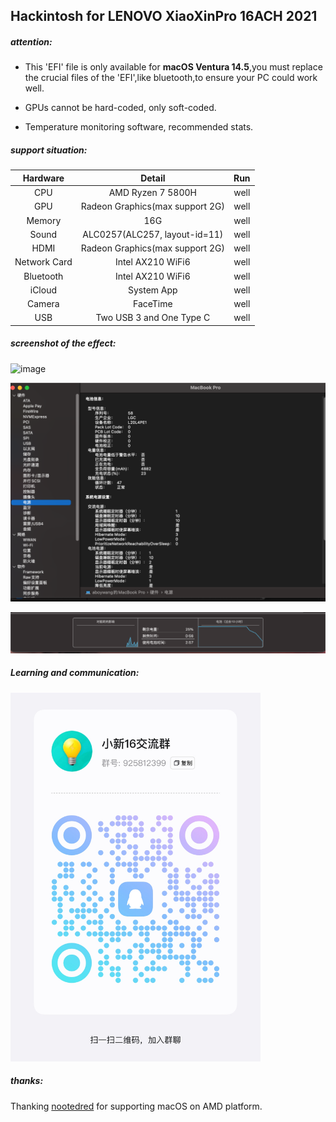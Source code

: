 ## Hackintosh for LENOVO XiaoXinPro 16ACH 2021

##### **attention:**

- This 'EFI' file is only available for **macOS Ventura 14.5**,you must replace the crucial files of the 'EFI',like bluetooth,to ensure your PC could work well.

- GPUs cannot be hard-coded, only soft-coded.

- Temperature monitoring software, recommended stats.

  

##### support situation:

|   Hardware   |             Detail              | Run  |
| :----------: | :-----------------------------: | :--: |
|     CPU      |        AMD Ryzen 7 5800H        | well |
|     GPU      | Radeon Graphics(max support 2G) | well |
|    Memory    |               16G               | well |
|    Sound     |  ALC0257(ALC257, layout-id=11)  | well |
|     HDMI     | Radeon Graphics(max support 2G) | well |
| Network Card |        Intel AX210 WiFi6        | well |
|  Bluetooth   |        Intel AX210 WiFi6        | well |
|    iCloud    |           System App            | well |
|    Camera    |            FaceTime             | well |
|     USB      |    Two USB 3 and One Type C     | well |

##### screenshot of the effect:

![image](/effect/effect1.png)

![image](/effect/effect2.png)

![image](/effect/effect3.png)

##### Learning and communication:

<img src="QR.png" alt="image" width=400 />

##### thanks:

Thanking [nootedred](https://github.com/ChefKissInc/NootedRed) for supporting macOS on AMD platform.
